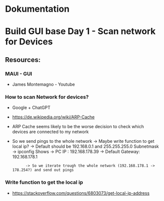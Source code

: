 # Dokumentation

# Build GUI base Day 1 - Scan network for Devices 
## Resources:

### MAUI - GUI 
- James Montemagno - Youtube

### How to scan Network for devices?
- Google + ChatGPT
- https://de.wikipedia.org/wiki/ARP-Cache 
- ARP Cache seems likely to be the worse decision to check which devices are connected to my network
- So we send pings to the whole network 
		-> Maybe write function to get local ip? 
			-> Default should be 192.168.0.1 and 255.255.255.0 Subnetmask
			-> ipconfig Shows 
					-> PC IP : 192.168.178.39
					-> Default Gateway: 192.168.178.1

			-> So we iterate trough the whole network (192.168.178.1 -> 178.254?) and send out pings

### Write function to get the local ip
- https://stackoverflow.com/questions/6803073/get-local-ip-address 